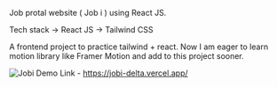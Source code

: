Job protal website ( Job i ) using React JS.

Tech stack 
  -> React JS
  -> Tailwind CSS

A frontend project to practice tailwind + react. Now I am eager to learn motion library like Framer Motion and add to this project sooner.

![Jobi](https://github.com/HtutKyaw99/job-search/assets/71307967/589aa5ed-e9ee-43f0-b5ba-99150d05a3fc)
Demo Link - https://jobi-delta.vercel.app/
